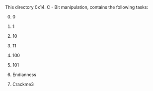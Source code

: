 This directory 0x14. C - Bit manipulation, contains the following tasks:

0. 0

1. 1

2. 10

3. 11

4. 100

5. 101

6. Endianness

7. Crackme3
